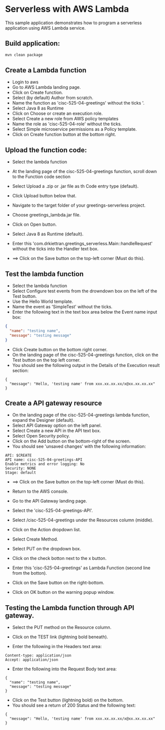# Serverless with AWS Lambda
This sample application demonstrates how to program a serverless
application using AWS Lambda service.

## Build application:
``` bash
mvn clean package
```

## Create a Lambda function

- Login to aws
- Go to AWS Lambda landing page.
- Click on Create function.
- Select (by default) Author from scratch.
- Name the function as 'cisc-525-04-greetings' without the ticks '.
- Select Java 8 as Runtime
- Click on Choose or create an execution role.
- Select Create a new role from AWS policy templates
- Name the role as 'cisc-525-04-role' without the ticks.
- Select Simple microservice permissions as a Policy template.
- Click on Create function button at the bottom right. 

## Upload the function code:

- Select the lambda function
- At the landing page of the cisc-525-04-greetings function, scroll down to the Function code section
- Select Upload a .zip or .jar file as th Code entry type (default).
- Click Upload button below that.
- Navigate to the target folder of your greetings-serverless project.
- Choose greetings_lambda.jar file.
- Click on Open button.
- Select Java 8 as Runtime (default).
- Enter this 'com.drkiettran.greetings_serverless.Main::handleRequest' without the ticks into the Handler text box.

- ==> Click on the Save button on the top-left corner (Must do this).

## Test the lambda function

- Select the lambda function
- Select Configure test events from the drowndown box on the left of the Test button.
- Use the Hello World template.
- Name the event as 'SimpleTest' without the ticks.
- Enter the following text in the text box area below the Event name input box:

```json
{
  "name": "testing name",
  "message": "testing message"
}

```

- Click Create button on the bottom right corner.
- On the landing page of the cisc-525-04-greetings function, click on the Test button on the top left corner.
- You should see the following output in the Details of the Execution result section:

```
{
  "message": "Hello, 'testing name' from xxx.xx.xx.xx/x@xx.xx.xx.xx"
}
```
 
## Create a API gateway resource

- On the landing page of the cisc-525-04-greetings lambda function, expand the Designer (default).
- Select API Gateway option on the left panel.
- Select Create a new API in the API text box.
- Select Open Security policy.
- Click on the Add button on the bottom-right of the screen.
- You should see 'unsaved changes' with the following information:

```
API: $CREATE
API name: cisc-525-04-greetings-API
Enable metrics and error logging: No
Security: NONE
Stage: default
```

- ==> Click on the Save button on the top-left corner (Must do this).

- Return to the AWS console.
- Go to the API Gateway landing page.
- Select the 'cisc-525-04-greetings-API'.
- Select /cisc-525-04-greetings under the Resources column (middle).
- Click on the Action dropdown list.
- Select Create Method.
- Select PUT on the dropdown box.
- Click on the check botton next to the x button.
- Enter this 'cisc-525-04-greetings' as Lambda Function (second line from the botton).
- Click on the Save button on the right-bottom.
- Click on OK button on the warning popup window.

## Testing the Lambda function through API gateway.

- Select the PUT method on the Resource column.
- Click on the TEST link (lightning bold beneath).

- Enter the following in the Headers text area:

```
Content-type: application/json
Accept: application/json
```

- Enter the following into the Request Body text area:

```
{
  "name": "testing name",
  "message": "testing message"
}
```


- Click on the Test button (lightning bold) on the bottom.
- You should see a return of 200 Status and the following text:

```
{
  "message": "Hello, 'testing name' from xxx.xx.xx.xx/x@xx.xx.xx.xx"
}
```


 